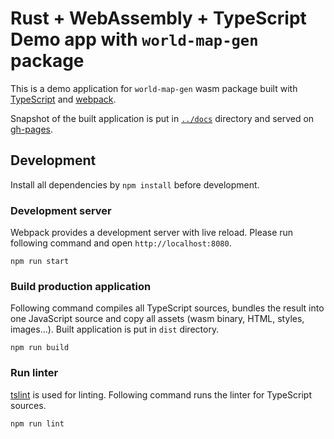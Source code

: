 Rust + WebAssembly + TypeScript Demo app with `world-map-gen` package
=====================================================================

This is a demo application for `world-map-gen` wasm package built with
[TypeScript](https://github.com/Microsoft/TypeScript) and [webpack](https://github.com/webpack/webpack).

Snapshot of the built application is put in [`../docs`](../docs) directory and served on
[gh-pages](https://rhysd.github.io/world-map-gen/).

## Development

Install all dependencies by `npm install` before development.

### Development server

Webpack provides a development server with live reload. Please run following command and open
`http://localhost:8080`.

```
npm run start
```

### Build production application

Following command compiles all TypeScript sources, bundles the result into one JavaScript source and
copy all assets (wasm binary, HTML, styles, images...). Built application is put in `dist` directory.

```
npm run build
```

### Run linter

[tslint](https://github.com/palantir/tslint) is used for linting. Following command runs the linter
for TypeScript sources.

```
npm run lint
```
